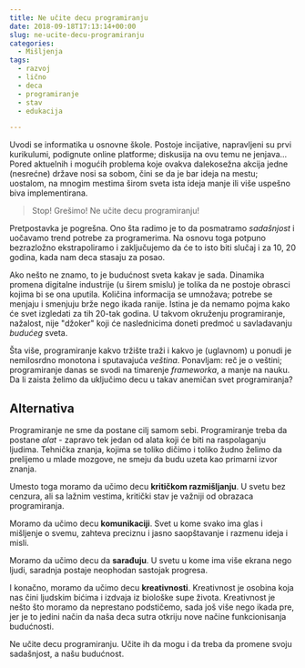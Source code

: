 ```yaml
---
title: Ne učite decu programiranju
date: 2018-09-18T17:13:14+00:00
slug: ne-ucite-decu-programiranju
categories:
  - Mišljenja
tags:
  - razvoj
  - lično
  - deca
  - programiranje
  - stav
  - edukacija

---
```


Uvodi se informatika u osnovne škole. Postoje incijative, napravljeni su prvi kurikulumi, podignute online platforme; diskusija na ovu temu ne jenjava... Pored aktuelnih i mogućih problema koje ovakva dalekosežna akcija jedne (nesrećne) države nosi sa sobom, čini se da je bar ideja na mestu; uostalom, na mnogim mestima širom sveta ista ideja manje ili više uspešno biva implementirana.

> Stop! Grešimo! Ne učite decu programiranju!

<!--more-->

Pretpostavka je pogrešna. Ono šta radimo je to da posmatramo _sadašnjost_ i uočavamo trend potrebe za programerima. Na osnovu toga potpuno bezrazložno ekstrapoliramo i zaključujemo da će to isto biti slučaj i za 10, 20 godina, kada nam deca stasaju za posao.

Ako nešto ne znamo, to je budućnost sveta kakav je sada. Dinamika promena digitalne industrije (u širem smislu) je tolika da ne postoje obrasci kojima bi se ona uputila. Količina informacija se umnožava; potrebe se menjaju i smenjuju brže nego ikada ranije. Istina je da nemamo pojma kako će svet izgledati za tih 20-tak godina. U takvom okruženju programiranje, nažalost, nije "džoker" koji će naslednicima doneti predmoć u savladavanju _budućeg_ sveta.

Šta više, programiranje kakvo tržište traži i kakvo je (uglavnom) u ponudi je nemilosrdno monotona i sputavajuća _veština_. Ponavljam: reč je o veštini; programiranje danas se svodi na timarenje _frameworka_, a manje na nauku. Da li zaista želimo da uključimo decu u takav anemičan svet programiranja?

## Alternativa

Programiranje ne sme da postane cilj samom sebi. Programiranje treba da postane _alat_ - zapravo tek jedan od alata koji će biti na raspolaganju ljudima. Tehnička znanja, kojima se toliko dičimo i toliko žudno želimo da prelijemo u mlade mozgove, ne smeju da budu uzeta kao primarni izvor znanja.

Umesto toga moramo da učimo decu **kritičkom razmišljanju**. U svetu bez cenzura, ali sa lažnim vestima, kritički stav je važniji od obrazaca programiranja.

Moramo da učimo decu **komunikaciji**. Svet u kome svako ima glas i mišljenje o svemu, zahteva preciznu i jasno saopštavanje i razmenu ideja i misli.

Moramo da učimo decu da **sarađuju**. U svetu u kome ima više ekrana nego ljudi, saradnja postaje neophodan sastojak progresa.

I konačno, moramo da učimo decu **kreativnosti**. Kreativnost je osobina koja nas čini ljudskim bićima i izdvaja iz biološke supe života. Kreativnost je nešto što moramo da neprestano podstičemo, sada još više nego ikada pre, jer je to jedini način da naša deca sutra otkriju nove načine funkcionisanja budućnosti.

Ne učite decu programiranju. Učite ih da mogu i da treba da promene svoju sadašnjost, a našu budućnost.